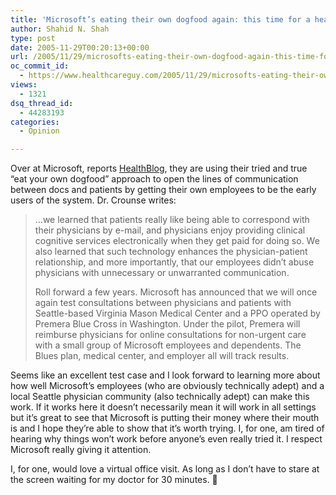 ```yaml
---
title: 'Microsoft’s eating their own dogfood again: this time for a health technology cause'
author: Shahid N. Shah
type: post
date: 2005-11-29T00:20:13+00:00
url: /2005/11/29/microsofts-eating-their-own-dogfood-again-this-time-for-a-health-technology-cause/
oc_commit_id:
  - https://www.healthcareguy.com/2005/11/29/microsofts-eating-their-own-dogfood-again-this-time-for-a-health-technology-cause/1478768938
views:
  - 1321
dsq_thread_id:
  - 44283193
categories:
  - Opinion

---
```

Over at Microsoft, reports [HealthBlog][1], they are using their tried and true &#8220;eat your own dogfood&#8221; approach to open the lines of communication between docs and patients by getting their own employees to be the early users of the system. Dr. Crounse writes:

> &#8230;we learned that patients really like being able to correspond with their physicians by e-mail, and physicians enjoy providing clinical cognitive services electronically when they get paid for doing so. We also learned that such technology enhances the physician-patient relationship, and more importantly, that our employees didn&#8217;t abuse physicians with unnecessary or unwarranted communication.
> 
> Roll forward a few years. Microsoft has announced that we will once again test consultations between physicians and patients with Seattle-based Virginia Mason Medical Center and a PPO operated by Premera Blue Cross in Washington. Under the pilot, Premera will reimburse physicians for online consultations for non-urgent care with a small group of Microsoft employees and dependents. The Blues plan, medical center, and employer all will track results. 

Seems like an excellent test case and I look forward to learning more about how well Microsoft&#8217;s employees (who are obviously technically adept) and a local Seattle physician community (also technically adept) can make this work. If it works here it doesn&#8217;t necessarily mean it will work in all settings but it&#8217;s great to see that Microsoft is putting their money where their mouth is and I hope they&#8217;re able to show that it&#8217;s worth trying. I, for one, am tired of hearing why things won&#8217;t work before anyone&#8217;s even really tried it. I respect Microsoft really giving it attention.

I, for one, would love a virtual office visit. As long as I don&#8217;t have to stare at the screen waiting for my doctor for 30 minutes. 🙂

 [1]: http://blogs.msdn.com/healthblog/